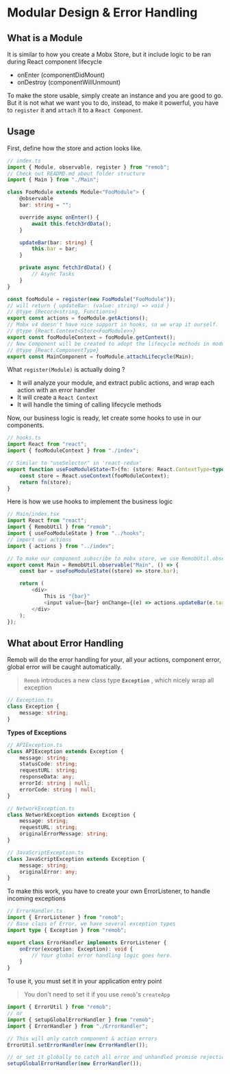 # Modular Design & Error Handling

## **What is a Module**

It is similar to how you create a Mobx Store, but it include logic to be ran during React component lifecycle

-   onEnter (componentDidMount)
-   onDestroy (componentWillUnmount)

To make the store usable, simply create an instance and you are good to go.
But it is not what we want you to do, instead, to make it powerful, you have to `register` it and `attach` it to a `React Component`.

## **Usage**

First, define how the store and action looks like.

```ts
// index.ts
import { Module, observable, register } from "remob";
// Check out READMD.md about folder structure
import { Main } from "./Main";

class FooModule extends Module<"FooModule"> {
    @observable
    bar: string = "";

    override async onEnter() {
        await this.fetch3rdData();
    }

    updateBar(bar: string) {
        this.bar = bar;
    }

    private async fetch3rdData() {
        // Async Tasks
    }
}

const fooModule = register(new FooModule("FooModule"));
// will return { updateBar: (value: string) => void }
// @type {Record<string, Functions>}
export const actions = fooModule.getActions();
// Mobx v4 doesn't have nice support in hooks, so we wrap it ourself.
// @type {React.Context<Store<FooModule>>}
export const fooModuleContext = fooModule.getContext();
// New Component will be created to adopt the lifecycle methods in module
// @type {React.ComponentType}
export const MainComponent = fooModule.attachLifecycle(Main);
```

What `register(Module)` is actually doing ?

-   It will analyze your module, and extract public actions, and wrap each action with an error handler
-   It will create a `React Context`
-   It will handle the timing of calling lifecycle methods

Now, our business logic is ready, let create some hooks to use in our components.

```ts
// hooks.ts
import React from "react";
import { fooModuleContext } from "./index";

// Similar to "useSelector" in 'react-redux'
export function useFooModuleState<T>(fn: (store: React.ContextType<typeof fooModuleContext>) => T): T {
    const store = React.useContext(fooModuleContext);
    return fn(store);
}
```

Here is how we use hooks to implement the business logic

```ts
// Main/index.tsx
import React from "react";
import { RemobUtil } from "remob";
import { useFooModuleState } from "../hooks";
// import our actions
import { actions } from "../index";

// To make our component subscribe to mobx store, we use RemobUtil.observable()
export const Main = RemobUtil.observable("Main", () => {
    const bar = useFooModuleState((store) => store.bar);

    return (
        <div>
            This is "{bar}"
            <input value={bar} onChange={(e) => actions.updateBar(e.target.value)} />
        </div>
    );
});
```

## **What about Error Handling**

Remob will do the error handling for your, all your actions, component error, global error will be caught automatically.

> `Remob` introduces a new class type **`Exception`** , which nicely wrap all exception

```ts
// Exception.ts
class Exception {
    message: string;
}
```

**Types of Exceptions**

```ts
// APIException.ts
class APIException extends Exception {
    message: string;
    statusCode: string;
    requestURL: string;
    responseData: any;
    errorId: string | null;
    errorCode: string | null;
}

// NetworkException.ts
class NetworkException extends Exception {
    message: string;
    requestURL: string;
    originalErrorMessage: string;
}

// JavaScriptException.ts
class JavaScriptException extends Exception {
    message: string;
    originalError: any;
}
```

To make this work, you have to create your own ErrorListener, to handle incoming exceptions

```ts
// ErrorHandler.ts
import { ErrorListener } from "remob";
// Base class of Error, we have several exception types
import type { Exception } from "remob";

export class ErrorHandler implements ErrorListener {
    onError(exception: Exception): void {
        // Your global error handling logic goes here.
    }
}
```

To use it, you must set it in your application entry point

> You don't need to set it if you use `remob`'s `createApp`

```ts
import { ErrorUtil } from "remob";
// or
import { setupGlobalErrorHandler } from "remob";
import { ErrorHandler } from "./ErrorHandler";

// This will only catch component & action errors
ErrorUtil.setErrorHandler(new ErrorHandler());

// or set it globally to catch all error and unhandled promise rejection
setupGlobalErrorHandler(new ErrorHandler());
```
